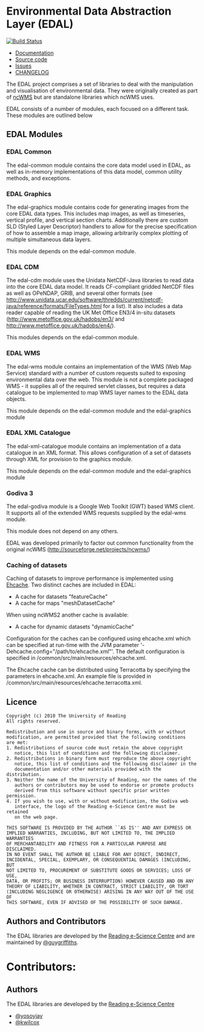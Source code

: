 # Environmental Data Abstraction Layer (EDAL)

[![Build Status](https://travis-ci.org/axiom-data-science/edal-java.svg?branch=dockerize)](https://travis-ci.org/axiom-data-science/edal-java)

- [Documentation](https://reading-escience-centre.gitbooks.io/edal-user-guide/content/)
- [Source code](https://github.com/Reading-eScience-Centre/edal-java)
- [Issues](https://github.com/Reading-eScience-Centre/edal-java/issues)
- [CHANGELOG](https://github.com/Reading-eScience-Centre/edal-java/blob/master/CHANGELOG)


The EDAL project comprises a set of libraries to deal with the manipulation and visualisation of environmental data.  They were originally created as part of [ncWMS](https://github.com/Reading-eScience-Centre/ncwms) but are standalone libraries which ncWMS uses.


EDAL consists of a number of modules, each focused on a different task.  These modules are outlined below

## EDAL Modules

### EDAL Common
The edal-common module contains the core data model used in EDAL, as well as in-memory implementations of this data model, common utility methods, and exceptions.

### EDAL Graphics
The edal-graphics module contains code for generating images from the core EDAL data types.  This includes map images, as well as timeseries, vertical profile, and vertical section charts.  Additionally there are custom SLD (Styled Layer Descriptor) handlers to allow for the precise specification of how to assemble a map image, allowing arbitrarily complex plotting of multiple simultaneous data layers.

This module depends on the edal-common module.

### EDAL CDM
The edal-cdm module uses the Unidata NetCDF-Java libraries to read data into the core EDAL data model.  It reads CF-compliant gridded NetCDF files as well as OPeNDAP, GRIB, and several other formats (see http://www.unidata.ucar.edu/software/thredds/current/netcdf-java/reference/formats/FileTypes.html for a list).  It also includes a data reader capable of reading the UK Met Office EN3/4 in-situ datasets (http://www.metoffice.gov.uk/hadobs/en3/ and http://www.metoffice.gov.uk/hadobs/en4/).

This modules depends on the edal-common module.

### EDAL WMS
The edal-wms module contains an implementation of the WMS (Web Map Service) standard with a number of custom requests suited to exposing environmental data over the web.  This module is not a complete packaged WMS - it supplies all of the required servlet classes, but requires a data catalogue to be implemented to map WMS layer names to the EDAL data objects.

This module depends on the edal-common module and the edal-graphics module

### EDAL XML Catalogue
The edal-xml-catalogue module contains an implementation of a data catalogue in an XML format. This allows configuration of a set of datasets through XML for provision to the graphics module.

This module depends on the edal-common module and the edal-graphics module

### Godiva 3
The edal-godiva module is a Google Web Toolkit (GWT) based WMS client.  It supports all of the extended WMS requests supplied by the edal-wms module.

This module does not depend on any others.

EDAL was developed primarily to factor out common functionality from the original ncWMS (http://sourceforge.net/projects/ncwms/)


### Caching of datasets
Caching of datasets to improve performance is implemented using [Ehcache](http://www.ehcache.org/).
Two distinct caches are included in EDAL:

- A cache for datasets "featureCache"
- A cache for maps "meshDatasetCache"

When using ncWMS2 another cache is available:

- A cache for dynamic datasets  "dynamicCache"

Configuration for the caches can be configured using ehcache.xml which can be specified at run-time with the JVM parameter '-Dehcache.config="/path/to/ehcache.xml"'.
The default configuration is specified in /common/src/main/resources/ehcache.xml.

The Ehcache cache can be distributed using Terracotta by specifying the parameters in ehcache.xml.
An example file is provided in /common/src/main/resources/ehcache.terracotta.xml.


## Licence

```
Copyright (c) 2010 The University of Reading
All rights reserved.

Redistribution and use in source and binary forms, with or without
modification, are permitted provided that the following conditions
are met:
1. Redistributions of source code must retain the above copyright
   notice, this list of conditions and the following disclaimer.
2. Redistributions in binary form must reproduce the above copyright
   notice, this list of conditions and the following disclaimer in the
   documentation and/or other materials provided with the distribution.
3. Neither the name of the University of Reading, nor the names of the
   authors or contributors may be used to endorse or promote products
   derived from this software without specific prior written permission.
4. If you wish to use, with or without modification, the Godiva web
   interface, the logo of the Reading e-Science Centre must be retained
   on the web page.

THIS SOFTWARE IS PROVIDED BY THE AUTHOR ``AS IS'' AND ANY EXPRESS OR
IMPLIED WARRANTIES, INCLUDING, BUT NOT LIMITED TO, THE IMPLIED WARRANTIES
OF MERCHANTABILITY AND FITNESS FOR A PARTICULAR PURPOSE ARE DISCLAIMED.
IN NO EVENT SHALL THE AUTHOR BE LIABLE FOR ANY DIRECT, INDIRECT,
INCIDENTAL, SPECIAL, EXEMPLARY, OR CONSEQUENTIAL DAMAGES (INCLUDING, BUT
NOT LIMITED TO, PROCUREMENT OF SUBSTITUTE GOODS OR SERVICES; LOSS OF USE,
DATA, OR PROFITS; OR BUSINESS INTERRUPTION) HOWEVER CAUSED AND ON ANY
THEORY OF LIABILITY, WHETHER IN CONTRACT, STRICT LIABILITY, OR TORT
(INCLUDING NEGLIGENCE OR OTHERWISE) ARISING IN ANY WAY OUT OF THE USE OF
THIS SOFTWARE, EVEN IF ADVISED OF THE POSSIBILITY OF SUCH DAMAGE.
```

## Authors and Contributors

The EDAL libraries are developed by the [Reading e-Science Centre](http://www.met.reading.ac.uk/resc/home/) and are maintained by [@guygriffiths](https://github.com/guygriffiths).

Contributors:
=======
Authors
-------
The EDAL libraries are developed by the [Reading e-Science Centre](http://www.met.reading.ac.uk/resc/home/)

- [@yosoyjay](https://github.com/yosoyjay)
- [@kwilcox](https://github.com/kwilcox)
